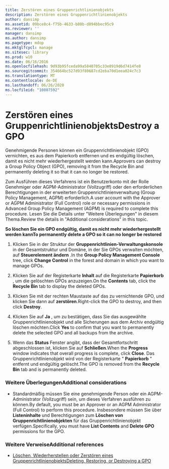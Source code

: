 ```yaml
---
title: Zerstören eines Gruppenrichtlinienobjekts
description: Zerstören eines Gruppenrichtlinienobjekts
author: dansimp
ms.assetid: 09bce8c4-f75b-4633-b80b-d894bbec95c9
ms.reviewer: ''
manager: dansimp
ms.author: dansimp
ms.pagetype: mdop
ms.mktglfcycl: manage
ms.sitesec: library
ms.prod: w10
ms.date: 06/16/2016
ms.openlocfilehash: 9d93b95fceda99a5840705c33e8919d6d7414fe8
ms.sourcegitcommit: 354664bc527d93f80687cd2eba70d1eea024c7c3
ms.translationtype: MT
ms.contentlocale: de-DE
ms.lasthandoff: 06/26/2020
ms.locfileid: "10807592"
---
```

# <span data-ttu-id="1daee-103">Zerstören eines Gruppenrichtlinienobjekts</span><span class="sxs-lookup"><span data-stu-id="1daee-103">Destroy a GPO</span></span>


<span data-ttu-id="1daee-104">Genehmigende Personen können ein Gruppenrichtlinienobjekt (GPO) vernichten, es aus dem Papierkorb entfernen und es endgültig löschen, damit es nicht mehr wiederhergestellt werden kann.</span><span class="sxs-lookup"><span data-stu-id="1daee-104">Approvers can destroy a Group Policy Object (GPO), removing it from the Recycle Bin and permanently deleting it so that it can no longer be restored.</span></span>

<span data-ttu-id="1daee-105">Zum Ausführen dieses Verfahrens ist ein Benutzerkonto mit der Rolle Genehmiger oder AGPM-Administrator (Vollzugriff) oder den erforderlichen Berechtigungen in der erweiterten Gruppenrichtlinienverwaltung (Group Policy Management, AGPM) erforderlich.</span><span class="sxs-lookup"><span data-stu-id="1daee-105">A user account with the Approver or AGPM Administrator (Full Control) role or necessary permissions in Advanced Group Policy Management (AGPM) is required to complete this procedure.</span></span> <span data-ttu-id="1daee-106">Lesen Sie die Details unter "Weitere Überlegungen" in diesem Thema.</span><span class="sxs-lookup"><span data-stu-id="1daee-106">Review the details in "Additional considerations" in this topic.</span></span>

**<span data-ttu-id="1daee-107">So löschen Sie ein GPO endgültig, damit es nicht mehr wiederhergestellt werden kann</span><span class="sxs-lookup"><span data-stu-id="1daee-107">To permanently delete a GPO so it can no longer be restored</span></span>**

1.  <span data-ttu-id="1daee-108">Klicken Sie in der Struktur der **Gruppenrichtlinien-Verwaltungskonsole** in der Gesamtstruktur und Domäne, in der Sie GPOs verwalten möchten, auf **Steuerelement ändern** .</span><span class="sxs-lookup"><span data-stu-id="1daee-108">In the **Group Policy Management Console** tree, click **Change Control** in the forest and domain in which you want to manage GPOs.</span></span>

2.  <span data-ttu-id="1daee-109">Klicken Sie auf der Registerkarte **Inhalt** auf die Registerkarte **Papierkorb** , um die gelöschten GPOs anzuzeigen.</span><span class="sxs-lookup"><span data-stu-id="1daee-109">On the **Contents** tab, click the **Recycle Bin** tab to display the deleted GPOs.</span></span>

3.  <span data-ttu-id="1daee-110">Klicken Sie mit der rechten Maustaste auf das zu vernichtende GPO, und klicken Sie dann auf **zerstören**.</span><span class="sxs-lookup"><span data-stu-id="1daee-110">Right-click the GPO to destroy, and then click **Destroy**.</span></span>

4.  <span data-ttu-id="1daee-111">Klicken Sie auf **Ja** , um zu bestätigen, dass Sie das ausgewählte Gruppenrichtlinienobjekt und alle Sicherungen aus dem Archiv endgültig löschen möchten.</span><span class="sxs-lookup"><span data-stu-id="1daee-111">Click **Yes** to confirm that you want to permanently delete the selected GPO and all backups from the archive.</span></span>

5.  <span data-ttu-id="1daee-112">Wenn das **Status** Fenster angibt, dass der Gesamtfortschritt abgeschlossen ist, klicken Sie auf **Schließen**.</span><span class="sxs-lookup"><span data-stu-id="1daee-112">When the **Progress** window indicates that overall progress is complete, click **Close**.</span></span> <span data-ttu-id="1daee-113">Das Gruppenrichtlinienobjekt wird von der Registerkarte " **Papierkorb** " entfernt und endgültig gelöscht.</span><span class="sxs-lookup"><span data-stu-id="1daee-113">The GPO is removed from the **Recycle Bin** tab and is permanently deleted.</span></span>

### <span data-ttu-id="1daee-114">Weitere Überlegungen</span><span class="sxs-lookup"><span data-stu-id="1daee-114">Additional considerations</span></span>

-   <span data-ttu-id="1daee-115">Standardmäßig müssen Sie eine genehmigende Person oder ein AGPM-Administrator (Vollzugriff) sein, um dieses Verfahren ausführen zu können.</span><span class="sxs-lookup"><span data-stu-id="1daee-115">By default, you must be an Approver or an AGPM Administrator (Full Control) to perform this procedure.</span></span> <span data-ttu-id="1daee-116">Insbesondere müssen Sie über **Listeninhalte** und Berechtigungen zum **Löschen von Gruppenrichtlinienobjekten** für das Gruppenrichtlinienobjekt verfügen.</span><span class="sxs-lookup"><span data-stu-id="1daee-116">Specifically, you must have **List Contents** and **Delete GPO** permissions for the GPO.</span></span>

### <span data-ttu-id="1daee-117">Weitere Verweise</span><span class="sxs-lookup"><span data-stu-id="1daee-117">Additional references</span></span>

-   [<span data-ttu-id="1daee-118">Löschen, Wiederherstellen oder Zerstören eines Gruppenrichtlinienobjekts</span><span class="sxs-lookup"><span data-stu-id="1daee-118">Deleting, Restoring, or Destroying a GPO</span></span>](deleting-restoring-or-destroying-a-gpo-agpm40.md)

 

 





